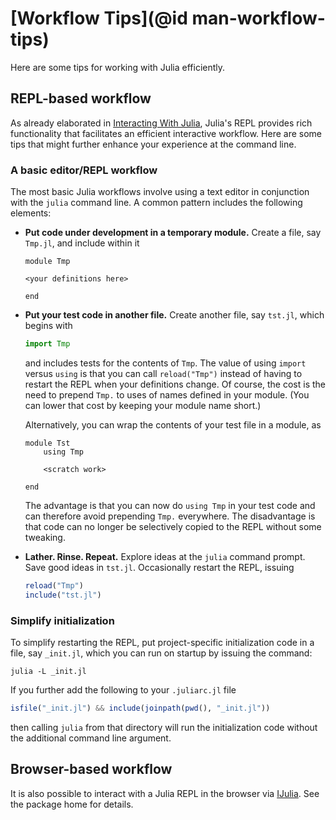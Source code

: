 # [Workflow Tips](@id man-workflow-tips)

Here are some tips for working with Julia efficiently.

## REPL-based workflow

As already elaborated in [Interacting With Julia](@ref), Julia's REPL provides rich functionality
that facilitates an efficient interactive workflow. Here are some tips that might further enhance
your experience at the command line.

### A basic editor/REPL workflow

The most basic Julia workflows involve using a text editor in conjunction with the `julia` command
line. A common pattern includes the following elements:

  * **Put code under development in a temporary module.** Create a file, say `Tmp.jl`, and include
    within it

    ```
    module Tmp

    <your definitions here>

    end
    ```
  * **Put your test code in another file.** Create another file, say `tst.jl`, which begins with

    ```julia
    import Tmp
    ```

    and includes tests for the contents of `Tmp`. The value of using `import` versus `using` is that
    you can call `reload("Tmp")` instead of having to restart the REPL when your definitions change.
    Of course, the cost is the need to prepend `Tmp.` to uses of names defined in your module. (You
    can lower that cost by keeping your module name short.)

    Alternatively, you can wrap the contents of your test file in a module, as

    ```
    module Tst
        using Tmp

        <scratch work>

    end
    ```

    The advantage is that you can now do `using Tmp` in your test code and can therefore avoid prepending
    `Tmp.` everywhere. The disadvantage is that code can no longer be selectively copied to the REPL
    without some tweaking.
  * **Lather. Rinse. Repeat.** Explore ideas at the `julia` command prompt. Save good ideas in `tst.jl`.
    Occasionally restart the REPL, issuing

    ```julia
    reload("Tmp")
    include("tst.jl")
    ```

### Simplify initialization

To simplify restarting the REPL, put project-specific initialization code in a file, say `_init.jl`,
which you can run on startup by issuing the command:

```
julia -L _init.jl
```

If you further add the following to your `.juliarc.jl` file

```julia
isfile("_init.jl") && include(joinpath(pwd(), "_init.jl"))
```

then calling `julia` from that directory will run the initialization code without the additional
command line argument.

## Browser-based workflow

It is also possible to interact with a Julia REPL in the browser via [IJulia](https://github.com/JuliaLang/IJulia.jl).
See the package home for details.
